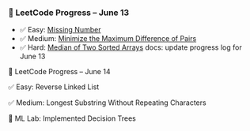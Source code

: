 ### 🧠 LeetCode Progress – June 13

- ✅ Easy: [Missing Number](https://leetcode.com/problems/missing-number/description/)
- ✅ Medium: [Minimize the Maximum Difference of Pairs](https://leetcode.com/problems/minimize-the-maximum-difference-of-pairs/description/)
- ✅ Hard: [Median of Two Sorted Arrays](https://leetcode.com/problems/median-of-two-sorted-arrays/description/)
docs: update progress log for June 13

🧠 LeetCode Progress – June 14

✅ Easy: Reverse Linked List

✅ Medium: Longest Substring Without Repeating Characters

🧪 ML Lab: Implemented Decision Trees
